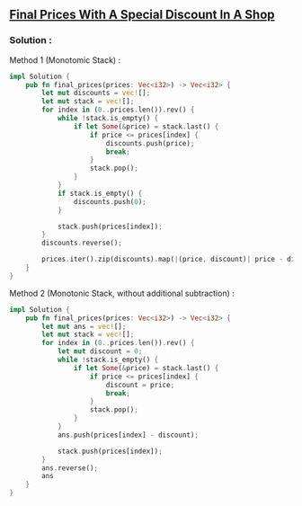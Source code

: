 ## [Final Prices With A Special Discount In A Shop](https://leetcode.com/problems/final-prices-with-a-special-discount-in-a-shop)

### Solution :

Method 1 (Monotomic Stack) :
```rust
impl Solution {
    pub fn final_prices(prices: Vec<i32>) -> Vec<i32> {
        let mut discounts = vec![];
        let mut stack = vec![];
        for index in (0..prices.len()).rev() {
            while !stack.is_empty() {
                if let Some(&price) = stack.last() {
                    if price <= prices[index] {
                        discounts.push(price);
                        break;
                    }
                    stack.pop();
                }
            }
            if stack.is_empty() {
                discounts.push(0);
            }

            stack.push(prices[index]);
        }
        discounts.reverse();

        prices.iter().zip(discounts).map(|(price, discount)| price - discount).collect()
    }
}
```

Method 2 (Monotonic Stack, without additional subtraction) :
```rust
impl Solution {
    pub fn final_prices(prices: Vec<i32>) -> Vec<i32> {
        let mut ans = vec![];
        let mut stack = vec![];
        for index in (0..prices.len()).rev() {
            let mut discount = 0;
            while !stack.is_empty() {
                if let Some(&price) = stack.last() {
                    if price <= prices[index] {
                        discount = price;
                        break;
                    }
                    stack.pop();
                }
            }
            ans.push(prices[index] - discount);

            stack.push(prices[index]);
        }
        ans.reverse();
        ans
    }
}
```
